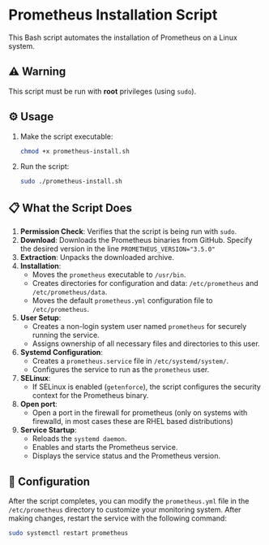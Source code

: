 # Prometheus Installation Script

This Bash script automates the installation of Prometheus on a Linux system.

## ⚠️ Warning

This script must be run with **root** privileges (using `sudo`).

## ⚙️ Usage

1. Make the script executable:

    ```bash
    chmod +x prometheus-install.sh
    ```

2. Run the script:

    ```bash
    sudo ./prometheus-install.sh
    ```

## 📋 What the Script Does

1. **Permission Check**: Verifies that the script is being run with `sudo`.
2. **Download**: Downloads the Prometheus binaries from GitHub. Specify the desired version in the line `PROMETHEUS_VERSION="3.5.0"`
3. **Extraction**: Unpacks the downloaded archive.
4. **Installation**:
    * Moves the `prometheus` executable to `/usr/bin`.
    * Creates directories for configuration and data: `/etc/prometheus` and `/etc/prometheus/data`.
    * Moves the default `prometheus.yml` configuration file to `/etc/prometheus`.
5. **User Setup**:
    * Creates a non-login system user named `prometheus` for securely running the service.
    * Assigns ownership of all necessary files and directories to this user.
6. **Systemd Configuration**:
    * Creates a `prometheus.service` file in `/etc/systemd/system/`.
    * Configures the service to run as the `prometheus` user.
7. **SELinux**:
    * If SELinux is enabled (`getenforce`), the script configures the security context for the Prometheus binary.
8. **Open port**:
    * Open a port in the firewall for prometheus (only on systems with firewalld, in most cases these are RHEL based distributions)
9. **Service Startup**:
    * Reloads the `systemd daemon`.
    * Enables and starts the Prometheus service.
    * Displays the service status and the Prometheus version.

## 📝 Configuration

After the script completes, you can modify the `prometheus.yml` file in the `/etc/prometheus` directory to customize your monitoring system. After making changes, restart the service with the following command:

```bash
sudo systemctl restart prometheus
